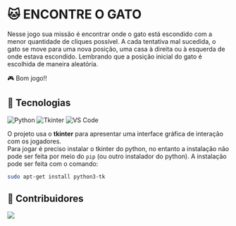 # 🐱 ENCONTRE O GATO

Nesse jogo sua missão é encontrar onde o gato está escondido com a menor
quantidade de cliques possível. A cada tentativa mal sucedida, o gato se
move para uma nova posição, uma casa à direita ou à esquerda de onde estava
escondido. Lembrando que a posição inicial do gato é escolhida de maneira
aleatória. 

🎮 Bom jogo!!

## 🚀 Tecnologias

![Python](https://img.shields.io/badge/Python-3776AB?style=for-the-badge&logo=python&logoColor=white)
![Tkinter](https://img.shields.io/badge/Tkinter-FFDD00?style=for-the-badge&logo=python&logoColor=black)
![VS Code](https://img.shields.io/badge/VS%20Code-007ACC?style=for-the-badge&logo=visualstudiocode&logoColor=white)

O projeto usa o **tkinter** para apresentar uma interface gráfica de interação com os jogadores.  
Para jogar é preciso instalar o tkinter do python, no entanto a instalação não pode ser
feita por meio do ```pip``` (ou outro instalador do python). A instalação pode ser feita
com o comando:

```bash
sudo apt-get install python3-tk
```
## 🤝 Contribuidores

<a href="https://github.com/Matheus256/Jogo-do-Gato---Projeto-Algoritmos/graphs/contributors">
  <img src="https://contrib.rocks/image?repo=Matheus256/Jogo-do-Gato---Projeto-Algoritmos"/>
</a>
